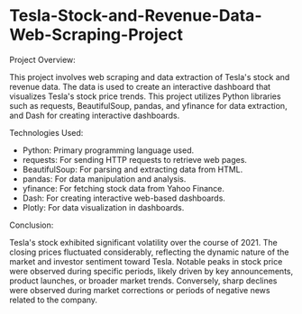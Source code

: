 # Tesla-Stock-and-Revenue-Data-Web-Scraping-Project

Project Overview:

This project involves web scraping and data extraction of Tesla's stock and revenue data. The data is used to create an interactive dashboard that visualizes Tesla's stock price trends. This project utilizes Python libraries such as requests, BeautifulSoup, pandas, and yfinance for data extraction, and Dash for creating interactive dashboards.

Technologies Used:

- Python: Primary programming language used.
- requests: For sending HTTP requests to retrieve web pages.
- BeautifulSoup: For parsing and extracting data from HTML.
- pandas: For data manipulation and analysis.
- yfinance: For fetching stock data from Yahoo Finance.
- Dash: For creating interactive web-based dashboards.
- Plotly: For data visualization in dashboards.

Conclusion:

Tesla's stock exhibited significant volatility over the course of 2021. The closing prices fluctuated considerably, reflecting the dynamic nature of the market and investor sentiment toward Tesla. Notable peaks in stock price were observed during specific periods, likely driven by key announcements, product launches, or broader market trends. Conversely, sharp declines were observed during market corrections or periods of negative news related to the company.
